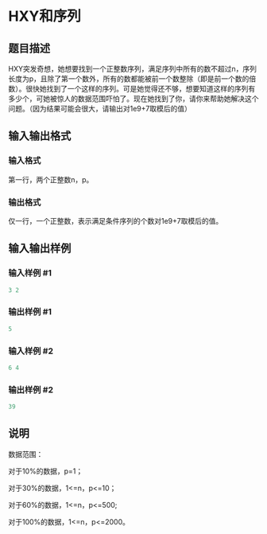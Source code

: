 # HXY和序列

## 题目描述

HXY突发奇想，她想要找到一个正整数序列，满足序列中所有的数不超过n，序列长度为p，且除了第一个数外，所有的数都能被前一个数整除（即是前一个数的倍数）。很快她找到了一个这样的序列。可是她觉得还不够，想要知道这样的序列有多少个，可她被惊人的数据范围吓怕了。现在她找到了你，请你来帮助她解决这个问题。（因为结果可能会很大，请输出对1e9+7取模后的值）

## 输入输出格式

### 输入格式

第一行，两个正整数n，p。

### 输出格式

仅一行，一个正整数，表示满足条件序列的个数对1e9+7取模后的值。

## 输入输出样例

### 输入样例 #1

```cpp
3 2

```
### 输出样例 #1

```cpp
5

```
### 输入样例 #2

```cpp
6 4

```
### 输出样例 #2

```cpp
39

```
## 说明

数据范围：

对于10%的数据，p=1；

对于30%的数据，1<=n，p<=10；

对于60%的数据，1<=n，p<=500;

对于100%的数据，1<=n，p<=2000。

